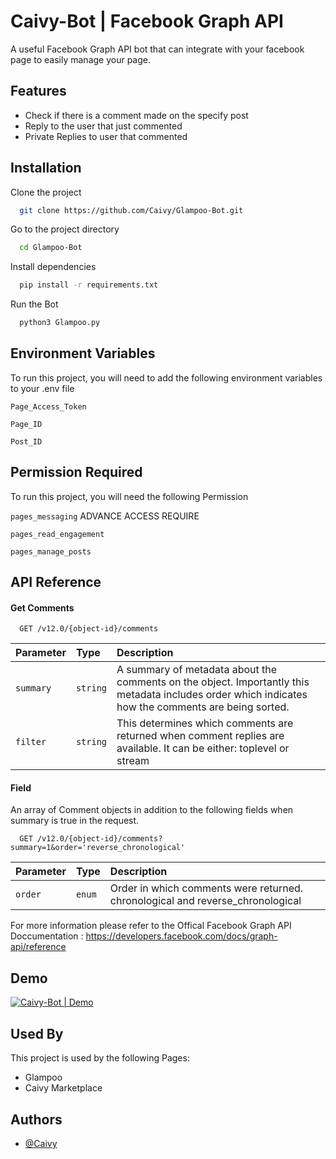 # Caivy-Bot | Facebook Graph API 

A useful Facebook Graph API bot that can integrate with your facebook page to easily manage your page.



## Features

- Check if there is a comment made on the specify post
- Reply to the user that just commented
- Private Replies to user that commented


  
## Installation

Clone the project

```bash
  git clone https://github.com/Caivy/Glampoo-Bot.git
```
Go to the project directory

```bash
  cd Glampoo-Bot
```

Install dependencies

```bash
  pip install -r requirements.txt
```

Run the Bot

```bash
  python3 Glampoo.py
```

  
## Environment Variables

To run this project, you will need to add the following environment variables to your .env file

`Page_Access_Token`

`Page_ID`

`Post_ID`



## Permission Required

To run this project, you will need the following Permission

`pages_messaging` ADVANCE ACCESS REQUIRE

`pages_read_engagement`

`pages_manage_posts`


## API Reference

#### Get Comments

```http
  GET /v12.0/{object-id}/comments
```

| Parameter | Type     | Description                |
| :-------- | :------- | :------------------------- |
| `summary` | `string` | A summary of metadata about the comments on the object. Importantly this metadata includes order which indicates how the comments are being sorted. |
| `filter` | `string` | This determines which comments are returned when comment replies are available. It can be either: toplevel or stream |

#### Field
An array of Comment objects in addition to the following fields when summary is true in the request.


```http
  GET /v12.0/{object-id}/comments?summary=1&order='reverse_chronological'
```

| Parameter | Type     | Description                |
| :-------- | :------- | :------------------------- |
| `order` | `enum` | Order in which comments were returned. chronological and reverse_chronological |

For more information please refer to the Offical Facebook Graph API Doccumentation : https://developers.facebook.com/docs/graph-api/reference

  
## Demo

[![Caivy-Bot | Demo](https://img.youtube.com/vi/RP82pYR6tUE/0.jpg)](https://www.youtube.com/watch?v=RP82pYR6tUE "Caivy-Bot | Demo")

  
## Used By

This project is used by the following Pages:

- Glampoo
- Caivy Marketplace

  
## Authors

- [@Caivy](https://github.com/Caivy)

  
